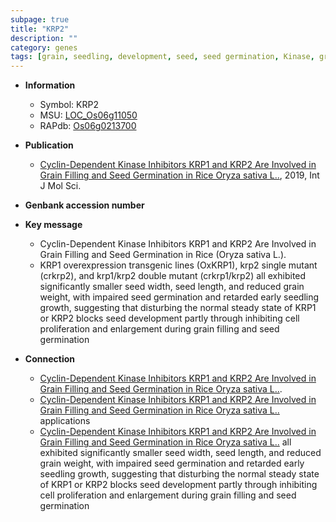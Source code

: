 ```yaml
---
subpage: true
title: "KRP2"
description: ""
category: genes
tags: [grain, seedling, development, seed, seed germination, Kinase, grain filling, seed development, cell proliferation, grain weight, kinase, seedling growth, seed length]
---
```


* **Information**  
    + Symbol: KRP2  
    + MSU: [LOC_Os06g11050](http://rice.plantbiology.msu.edu/cgi-bin/ORF_infopage.cgi?orf=LOC_Os06g11050)  
    + RAPdb: [Os06g0213700](http://rapdb.dna.affrc.go.jp/viewer/gbrowse_details/irgsp1?name=Os06g0213700)  

* **Publication**  
    + [Cyclin-Dependent Kinase Inhibitors KRP1 and KRP2 Are Involved in Grain Filling and Seed Germination in Rice Oryza sativa L..](http://www.ncbi.nlm.nih.gov/pubmed?term=Cyclin-Dependent+Kinase+Inhibitors+KRP1+and+KRP2+Are+Involved+in+Grain+Filling+and+Seed+Germination+in+Rice+Oryza+sativa+L..%5BTitle%5D), 2019, Int J Mol Sci.

* **Genbank accession number**  

* **Key message**  
    + Cyclin-Dependent Kinase Inhibitors KRP1 and KRP2 Are Involved in Grain Filling and Seed Germination in Rice (Oryza sativa L.).
    + KRP1 overexpression transgenic lines (OxKRP1), krp2 single mutant (crkrp2), and krp1/krp2 double mutant (crkrp1/krp2) all exhibited significantly smaller seed width, seed length, and reduced grain weight, with impaired seed germination and retarded early seedling growth, suggesting that disturbing the normal steady state of KRP1 or KRP2 blocks seed development partly through inhibiting cell proliferation and enlargement during grain filling and seed germination

* **Connection**  
    + [Cyclin-Dependent Kinase Inhibitors KRP1 and KRP2 Are Involved in Grain Filling and Seed Germination in Rice Oryza sativa L..](Oryza+sativa+L.).
    + [Cyclin-Dependent Kinase Inhibitors KRP1 and KRP2 Are Involved in Grain Filling and Seed Germination in Rice Oryza sativa L..](BR) applications
    + [Cyclin-Dependent Kinase Inhibitors KRP1 and KRP2 Are Involved in Grain Filling and Seed Germination in Rice Oryza sativa L..](crkrp1/krp2) all exhibited significantly smaller seed width, seed length, and reduced grain weight, with impaired seed germination and retarded early seedling growth, suggesting that disturbing the normal steady state of KRP1 or KRP2 blocks seed development partly through inhibiting cell proliferation and enlargement during grain filling and seed germination




